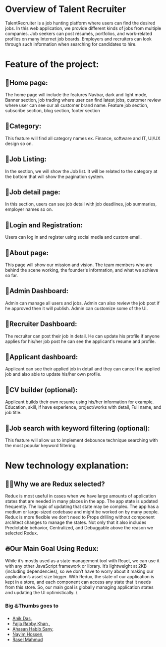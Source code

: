 # Overview of Talent Recruiter

TalentRecruiter is a job hunting platform where users can find the desired jobs. In this web application, we provide different kinds of jobs from multiple companies. Job seekers can post résumés, portfolios, and work-related profiles on many Internet job boards. Employers and recruiters can look through such information when searching for candidates to hire.

# Feature of the project:

## 🚀Home page:

The home page will include the features Navbar, dark and light mode, Banner section, job trading where user can find latest jobs, customer review where user can see our all customer brand name. Feature job section, subscribe section, blog section, footer section

## 🚀Category:

This feature will find all category names ex. Finance, software and IT, UI/UX design so on.

## 🚀Job Listing:

In the section, we will show the Job list. It will be related to the category at the bottom that will show the pagination system.

## 🚀Job detail page:

In this section, users can see job detail with job deadlines, job summaries, employer names so on.

## 🚀Login and Registration:

Users can log in and register using social media and custom email.

## 🚀About page:

This page will show our mission and vision. The team members who are behind the scene working, the founder's information, and what we achieve so far.

## 🚀Admin Dashboard:

Admin can manage all users and jobs. Admin can also review the job post if he approved then it will publish. Admin can customize some of the UI.

## 🚀Recruiter Dashboard:

The recruiter can post their job in detail. He can update his profile if anyone applies for his/her job post he can see the applicant's resume and profile.

## 🚀Applicant dashboard:

Applicant can see their applied job in detail and they can cancel the applied job and also able to update his/her own profile.

## 🚀CV builder (optional):

Applicant builds their own resume using his/her information for example. Education, skill, if have experience, project/works with detail, Full name, and job title.

## 🚀Job search with keyword filtering (optional):

This feature will allow us to implement debounce technique searching with the most popular keyword filtering.

# New technology explanation:

## 🤷‍♂️Why we are Redux selected?

Redux is most useful in cases when we have large amounts of application states that are needed in many places in the app. The app state is updated frequently. The logic of updating that state may be complex. The app has a medium or large-sized codebase and might be worked on by many people. Redux is more flexible we don’t need to Props drilling without component architect changes to manage the states. Not only that it also includes Predictable behavior, Centralized, and Debuggable above the reason we selected Redux.

## 🔥Our Main Goal Using Redux:

While it’s mostly used as a state management tool with React, we can use it with any other JavaScript framework or library. It’s lightweight at 2KB (including dependencies), so we don’t have to worry about it making our application’s asset size bigger.
With Redux, the state of our application is kept in a store, and each component can access any state that it needs from this store. So, our main goal is globally managing application states and updating the UI optimistically.
\

### Big ♨️Thumbs goes to

- [Anik Das](https://github.com/anikjoyy),
- [Fajla Rabby Khan ](http://localhost:3000),
- [Ahasan Habib Sany](http://localhost:3000),
- [Nayim Hossen](https://github.com/nayimhossen),
- [Rasel Mahmud](https://github.com/raselmahmud22)
